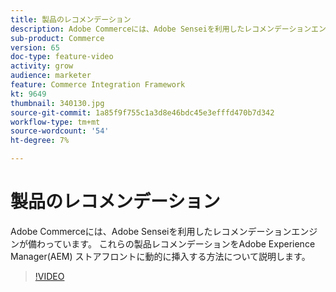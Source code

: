 ```yaml
---
title: 製品のレコメンデーション
description: Adobe Commerceには、Adobe Senseiを利用したレコメンデーションエンジンが備わっています。 これらの製品レコメンデーションをAdobe Experience Manager(AEM) ストアフロントに動的に挿入する方法について説明します。
sub-product: Commerce
version: 65
doc-type: feature-video
activity: grow
audience: marketer
feature: Commerce Integration Framework
kt: 9649
thumbnail: 340130.jpg
source-git-commit: 1a85f9f755c1a3d8e46bdc45e3efffd470b7d342
workflow-type: tm+mt
source-wordcount: '54'
ht-degree: 7%

---
```


# 製品のレコメンデーション

Adobe Commerceには、Adobe Senseiを利用したレコメンデーションエンジンが備わっています。 これらの製品レコメンデーションをAdobe Experience Manager(AEM) ストアフロントに動的に挿入する方法について説明します。

>[!VIDEO](https://video.tv.adobe.com/v/340130/?learn=on)
